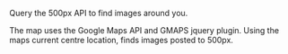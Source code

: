 Query the 500px API to find images around you.

The map uses the Google Maps API and GMAPS jquery plugin. Using the maps current centre location, finds images posted to 500px.
